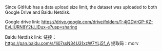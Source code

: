 Since GitHub has a data upload size limit, the dataset was uploaded to both Google Drive and Baidu Netdisk.

Google drive link: https://drive.google.com/drive/folders/1-4jGDVrGP-KZ-EvLlURN8Y2fJ_IDux-e?usp=sharing

Baidu Netdisk link: 链接：https://pan.baidu.com/s/1i07ssN34U31xzW7YLj5f_A  提取码：morv
